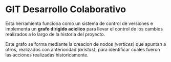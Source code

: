 # GIT Desarrollo Colaborativo

Esta herramienta funciona como un sistema de control de versiones e implementa un __grafo dirigido aciclico__ para llevar el control de los cambios realizados a lo largo de la historia del proyecto.

Este grafo se forma mediante la creacion de nodos _(vertices)_ que apuntan a otros, realizados con anterioridad _(aristas)_, para identificar cuales fueron las acciones realizadas historicamente.
